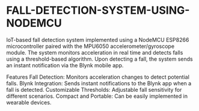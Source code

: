 # FALL-DETECTION-SYSTEM-USING-NODEMCU
IoT-based fall detection system implemented using a NodeMCU ESP8266 microcontroller paired with the MPU6050 accelerometer/gyroscope module. The system monitors acceleration in real time and detects falls using a threshold-based algorithm. Upon detecting a fall, the system sends an instant notification via the Blynk mobile app.


Features
Fall Detection: Monitors acceleration changes to detect potential falls.
Blynk Integration: Sends instant notifications to the Blynk app when a fall is detected.
Customizable Thresholds: Adjustable fall sensitivity for different scenarios.
Compact and Portable: Can be easily implemented in wearable devices.
